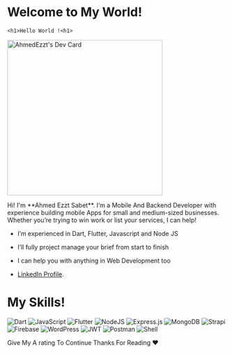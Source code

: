 # Welcome to My World!

    <h1>Hello World !<h1>
<a href="https://app.daily.dev/ahmedezzt"><img src="https://api.daily.dev/devcards/v2/wHyIH6C6cNAa7ZcgyY0cZ.png?type=default&r=53u" width="356" alt="AhmedEzzt's Dev Card"/></a>
<p>
    Hi! I'm **Ahmed Ezzt Sabet**. I’m a Mobile And Backend Developer with experience building  mobile Apps for small and medium-sized businesses. Whether you’re trying to win work or list your services, I can help!

- I’m experienced in Dart, Flutter, Javascript and Node JS

-  I’ll fully project manage your brief from start to finish

- I can help you with anything in Web Development too 

- [LinkedIn Profile](https://www.linkedin.com/in/ahmed-ezzt-sabeet/).

</p>

# My Skills!

![Dart](https://img.shields.io/badge/Dart-0175C2?style=for-the-badge&logo=dart&logoColor=white) ![JavaScript](https://img.shields.io/badge/javascript-%23323330.svg?style=for-the-badge&logo=javascript&logoColor=%23F7DF1E) ![Flutter](https://img.shields.io/badge/Flutter-02569B?style=for-the-badge&logo=flutter&logoColor=white)  ![NodeJS](https://img.shields.io/badge/node.js-6DA55F?style=for-the-badge&logo=node.js&logoColor=white)   ![Express.js](https://img.shields.io/badge/express.js-%23404d59.svg?style=for-the-badge&logo=express&logoColor=%2361DAFB) ![MongoDB](https://img.shields.io/badge/MongoDB-%234ea94b.svg?style=for-the-badge&logo=mongodb&logoColor=white) ![Strapi](https://img.shields.io/badge/strapi-2F2E8B?style=for-the-badge&logo=strapi&logoColor=white) ![Firebase](https://img.shields.io/badge/firebase-ffca28?style=for-the-badge&logo=firebase&logoColor=black
) ![WordPress](https://img.shields.io/badge/WordPress-%23117AC9.svg?style=for-the-badge&logo=WordPress&logoColor=white) ![JWT](https://img.shields.io/badge/JWT-000000?style=for-the-badge&logo=JSON%20web%20tokens&logoColor=white
) ![Postman](https://img.shields.io/badge/Postman-FF6C37?style=for-the-badge&logo=Postman&logoColor=white) ![Shell](https://img.shields.io/badge/Shell_Script-121011?style=for-the-badge&logo=gnu-bash&logoColor=white)




Give My A rating To Continue Thanks For Reading **❤️**
